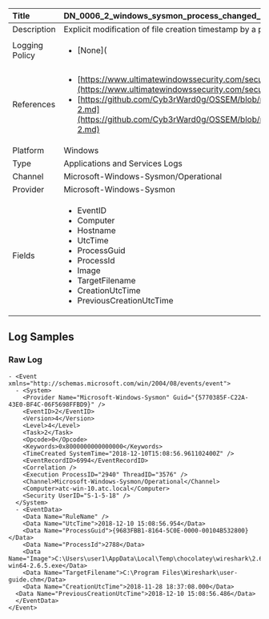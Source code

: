 | Title          | DN_0006_2_windows_sysmon_process_changed_a_file_creation_time                                                                                                      |
|:---------------|:-----------------------------------------------------------------------------------------------------------------|
| Description    | Explicit modification of file creation timestamp by a process                                                                                                |
| Logging Policy | <ul><li>[None](</li></ul> |
| References     | <ul><li>[https://www.ultimatewindowssecurity.com/securitylog/encyclopedia/event.aspx?eventid=90002](https://www.ultimatewindowssecurity.com/securitylog/encyclopedia/event.aspx?eventid=90002)</li><li>[https://github.com/Cyb3rWard0g/OSSEM/blob/master/data_dictionaries/windows/sysmon/event-2.md](https://github.com/Cyb3rWard0g/OSSEM/blob/master/data_dictionaries/windows/sysmon/event-2.md)</li></ul>                                  |
| Platform       | Windows   |
| Type           | Applications and Services Logs 		|
| Channel        | Microsoft-Windows-Sysmon/Operational    |
| Provider       | Microsoft-Windows-Sysmon   |
| Fields         | <ul><li>EventID</li><li>Computer</li><li>Hostname</li><li>UtcTime</li><li>ProcessGuid</li><li>ProcessId</li><li>Image</li><li>TargetFilename</li><li>CreationUtcTime</li><li>PreviousCreationUtcTime</li></ul>                                               |


## Log Samples

### Raw Log

```
- <Event xmlns="http://schemas.microsoft.com/win/2004/08/events/event">
  - <System>
    <Provider Name="Microsoft-Windows-Sysmon" Guid="{5770385F-C22A-43E0-BF4C-06F5698FFBD9}" /> 
    <EventID>2</EventID> 
    <Version>4</Version> 
    <Level>4</Level> 
    <Task>2</Task> 
    <Opcode>0</Opcode> 
    <Keywords>0x8000000000000000</Keywords> 
    <TimeCreated SystemTime="2018-12-10T15:08:56.961102400Z" /> 
    <EventRecordID>6994</EventRecordID> 
    <Correlation /> 
    <Execution ProcessID="2940" ThreadID="3576" /> 
    <Channel>Microsoft-Windows-Sysmon/Operational</Channel> 
    <Computer>atc-win-10.atc.local</Computer> 
    <Security UserID="S-1-5-18" /> 
  </System>
  - <EventData>
    <Data Name="RuleName" /> 
    <Data Name="UtcTime">2018-12-10 15:08:56.954</Data> 
    <Data Name="ProcessGuid">{9683FBB1-8164-5C0E-0000-00104B532800}</Data> 
    <Data Name="ProcessId">2788</Data> 
    <Data Name="Image">C:\Users\user1\AppData\Local\Temp\chocolatey\wireshark\2.6.5\Wireshark-win64-2.6.5.exe</Data> 
    <Data Name="TargetFilename">C:\Program Files\Wireshark\user-guide.chm</Data> 
    <Data Name="CreationUtcTime">2018-11-28 18:37:08.000</Data> 
  <Data Name="PreviousCreationUtcTime">2018-12-10 15:08:56.486</Data> 
  </EventData>
</Event>

```




